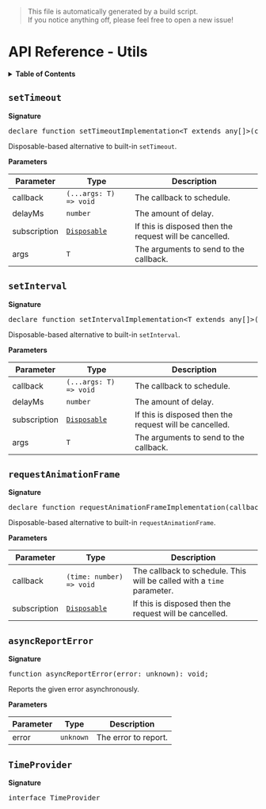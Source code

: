 > This file is automatically generated by a build script.  
> If you notice anything off, please feel free to open a new issue!

# API Reference - Utils

<details><summary><b>Table of Contents</b></summary><br>

1. [<code>setTimeout</code>](#settimeout)
2. [<code>setInterval</code>](#setinterval)
3. [<code>requestAnimationFrame</code>](#requestanimationframe)
4. [<code>asyncReportError</code>](#asyncreporterror)
5. [<code>TimeProvider</code>](#timeprovider)</details>

## <code>setTimeout</code>

<b>Signature</b>

<pre>declare function setTimeoutImplementation&lt;T extends any[]&gt;(callback: (...args: T) =&gt; void, delayMs?: number, subscription?: <a href="basics.md#disposable-interface">Disposable</a>, ...args: T): void;</pre>

Disposable-based alternative to built-in <code>setTimeout</code>.

<b>Parameters</b>

| Parameter | Type | Description |
| --- | --- | --- |
| callback | <code>\(...args: T\) =&gt; void</code> | The callback to schedule. |
| delayMs | <code>number</code> | The amount of delay. |
| subscription | <code>[Disposable](basics.md#disposable-interface)</code> | If this is disposed then the request will be cancelled. |
| args | <code>T</code> | The arguments to send to the callback. |

## <code>setInterval</code>

<b>Signature</b>

<pre>declare function setIntervalImplementation&lt;T extends any[]&gt;(callback: (...args: T) =&gt; void, delayMs?: number, subscription?: <a href="basics.md#disposable-interface">Disposable</a>, ...args: T): void;</pre>

Disposable-based alternative to built-in <code>setInterval</code>.

<b>Parameters</b>

| Parameter | Type | Description |
| --- | --- | --- |
| callback | <code>\(...args: T\) =&gt; void</code> | The callback to schedule. |
| delayMs | <code>number</code> | The amount of delay. |
| subscription | <code>[Disposable](basics.md#disposable-interface)</code> | If this is disposed then the request will be cancelled. |
| args | <code>T</code> | The arguments to send to the callback. |

## <code>requestAnimationFrame</code>

<b>Signature</b>

<pre>declare function requestAnimationFrameImplementation(callback: (time: number) =&gt; void, subscription?: <a href="basics.md#disposable-interface">Disposable</a>): void;</pre>

Disposable-based alternative to built-in <code>requestAnimationFrame</code>.

<b>Parameters</b>

| Parameter | Type | Description |
| --- | --- | --- |
| callback | <code>\(time: number\) =&gt; void</code> | The callback to schedule. This will be called with a <code>time</code> parameter. |
| subscription | <code>[Disposable](basics.md#disposable-interface)</code> | If this is disposed then the request will be cancelled. |

## <code>asyncReportError</code>

<b>Signature</b>

<pre>function asyncReportError(error: unknown): void;</pre>

Reports the given error asynchronously.

<b>Parameters</b>

| Parameter | Type | Description |
| --- | --- | --- |
| error | <code>unknown</code> | The error to report. |

## <code>TimeProvider</code>

<b>Signature</b>

<pre>interface TimeProvider </pre>
